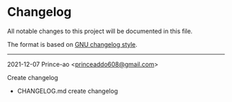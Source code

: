 # Changelog

All notable changes to this project will be documented in this file.

The format is based on [GNU changelog style](https://www.gnu.org/prep/standards/html_node/Style-of-Change-Logs.html#Style-of-Change-Logs).

<hr/>

2021-12-07 Prince-ao \<princeaddo608@gmail.com>

Create changelog

- CHANGELOG.md create changelog
